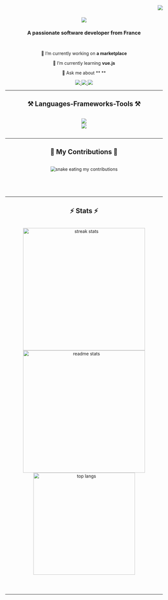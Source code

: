 <img align="right" src="https://visitor-badge.laobi.icu/badge?page_id=ONEmanLAW.ONEmanLAW" />

<h1 align="center">
    <img src="https://readme-typing-svg.herokuapp.com/?font=Righteous&size=35&center=true&vCenter=true&width=500&height=70&duration=4000&lines=I'm+Hugo+Culot+👋;Frontend+Developer!;" />
</h1>

<h3 align="center">A passionate software developer from France</h3>

<br/>

<div align="center">
 
 🔭 I’m currently working on **a marketplace**
 
 🌱 I’m currently learning **vue.js**

💬 Ask me about ** **

 </div>
 
<div align="center"> 
  <a href="mailto:hugoculot.dev@gmail.com">
    <img src="https://img.shields.io/badge/Gmail-333333?style=for-the-badge&logo=gmail&logoColor=red" />
  </a>
  <a href="https://linkedin.com/in/pedro-sales-muniz" target="_blank">
    <img src="https://img.shields.io/badge/LinkedIn-0077B5?style=for-the-badge&logo=linkedin&logoColor=white" target="_blank" />
  </a>
  <a href="https://salesp07.github.io" target="_blank">
     <img src="https://img.shields.io/badge/Portfolio-FF5722?style=for-the-badge&logo=todoist&logoColor=white" target="_blank" /> <!-- sqlite, safari, google-chrome are other good icon options -->
  </a>
</div>

 <hr/>
 
<h2 align="center">⚒️ Languages-Frameworks-Tools ⚒️</h2>
<br/>
<div align="center">
    <img src="https://skillicons.dev/icons?i=html,css,vscode,unity,figma,github,git"/>
    <br>
    <img src="https://skillicons.dev/icons?i=javascript,nodejs,vue,php,cs"/><br>
</div>

<br/>
<hr/>

<div align="center">
  <h2>🐍 My Contributions 🐍</h2>
  <br>
  <img alt="snake eating my contributions" src="https://raw.githubusercontent.com/ONEmanLAW/ONEmanLAW/output/github-contribution-grid-snake.svg" />
  
  <br/><br/><br/>
</div>

<hr/>

<h2 align="center">⚡ Stats ⚡</h2>
<br>
<div align=center>
  <img width=390 src="https://github-readme-streak-stats-ONEmanLAW.vercel.app/?user=ONEmanLAW&count_private=true&theme=react&border_radius=10" alt="streak stats"/>
  <img width=390 src="https://github-readme-stats-ONEmanLAW.vercel.app/api?username=ONEmanLAW&count_private=true&show_icons=true&theme=react&rank_icon=github&border_radius=10" alt="readme stats" />
  <br/>
  <img width=325 align="center" src="https://github-readme-stats-ONEmanLAW.vercel.app/api/top-langs/?username=ONEmanLAW&hide=HTML&langs_count=8&layout=compact&theme=react&border_radius=10&size_weight=0.5&count_weight=0.5&exclude_repo=github-readme-stats" alt="top langs" />
</div>

<br/><br/>

<hr/>

<br/>

<br/>
